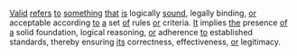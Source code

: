 [Valid](./valid.md) [refers](./refers.md) [to](./to.md) [something](./something.md) [that](./that.md) [is](./is.md) logically [sound,](./sound.md) legally binding, [or](./or.md) acceptable according [to](./to.md) [a](./a.md) set [of](./of.md) rules [or](./or.md) criteria. [It](./it.md) implies [the](./the.md) presence [of](./of.md) [a](./a.md) solid foundation, logical reasoning, [or](./or.md) adherence [to](./to.md) established standards, thereby ensuring [its](./its.md) correctness, effectiveness, [or](./or.md) legitimacy.